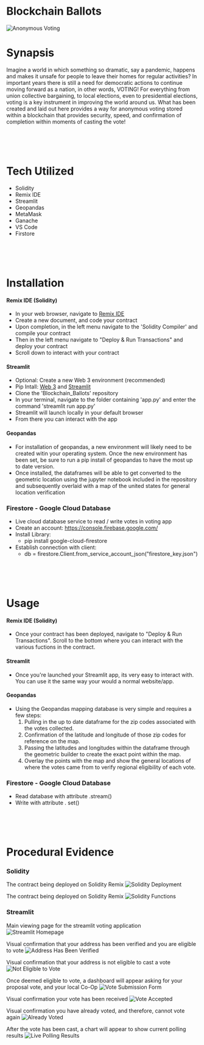 # Blockchain Ballots
![Anonymous Voting](Images/Anonymous_Voting.JPEG)
# Synapsis
 Imagine a world in which something so dramatic, say a pandemic, happens and makes it unsafe for people to leave their homes for regular activities?  In important years there is still a need for democratic actions to continue moving forward as a nation, in other words, VOTING!  For everything from union collective bargaining, to local elections, even to presidential elections, voting is a key instrument in improving the world around us.  What has been created and laid out here provides a way for anonymous voting stored within a blockchain that provides security, speed, and confirmation of completion within moments of casting the vote!  

<br>
<br>
<br>


# Tech Utilized
 - Solidity
 - Remix IDE
 - Streamlit
 - Geopandas
 - MetaMask
 - Ganache
 - VS Code
 - Firstore


<br>
<br>
<br>


 # Installation
 #### Remix IDE (Solidity)
- In your web browser, navigate to [Remix IDE](https://remix.ethereum.org/)
- Create a new document, and code your contract
- Upon completion, in the left menu navigate to the 'Solidity Compiler' and compile your contract
- Then in the left menu navigate to "Deploy & Run Transactions" and deploy your contract
- Scroll down to interact with your contract
 

 #### Streamlit
 - Optional: Create a new Web 3 environment (recommended)
 - Pip Intall: [Web 3](https://pypi.org/project/web3/) and [Streamlit]( https://docs.streamlit.io/library/get-started/installation)
 - Clone the 'Blockchain_Ballots' repository 
 - In your terminal, navigate to the folder containing 'app.py' and enter the command 'streamlit run app.py'
 - Streamlit will launch locally in your default browser
 - From there you can interact with the app



 #### Geopandas
 - For installation of geopandas, a new environment will likely need to be created witin your operating system.  Once the new environment has been set, be sure to run a pip install of geopandas to have the most up to date version.
 - Once installed, the dataframes will be able to get converted to the geometric location using the jupyter notebook included in the repository and subsequently overlaid with a map of the united states for general location verification
 
 ### Firestore - Google Cloud Database
- Live cloud database service to read / write votes in voting app
- Create an account:  https://console.firebase.google.com/
- Install Library: 
   - pip install google-cloud-firestore
- Establish connection with client:  
   - db = firestore.Client.from_service_account_json("firestore_key.json") 


<Br>
<Br>
<Br>

 # Usage
 #### Remix IDE (Solidity)
 - Once your contract has been deployed, navigate to "Deploy & Run Transactions".  Scroll to the bottom where you can interact with the various fuctions in the contract.

 #### Streamlit
 - Once you're launched your Streamlit app, its very easy to interact with.  You can use it the same way your would a normal website/app.
 #### Geopandas
 - Using the Geopandas mapping database is very simple and requires a few steps:
    1. Pulling in the up to date dataframe for the zip codes associated with the votes collected.
    2. Confirmation of the latitude and longitude of those zip codes for reference on the map.
    3. Passing the latitudes and longitudes within the dataframe through the geometric builder to create the exact point within the map.
    4. Overlay the points with the map and show the general locations of where the votes came from to verify regional eligibility of each vote.
### Firestore - Google Cloud Database
- Read database with attribute .stream()
- Write with attribute . set()

<br>
<br>
<br>

 # Procedural Evidence
 ### Solidity

 The contract being deployed on Solidity Remix
![Solidity Deployment](Images/Procedural-Evidence/solidity-1.png)

 The contract being deployed on Solidity Remix
![Solidity Functions](Images/Procedural-Evidence/functions-2.png)

### Streamlit
Main viewing page for the streamlit voting application
![Streamlit Homepage](Images/Procedural-Evidence/home.png)

Visual confirmation that your address has been verified and you are eligible to vote
![Address Has Been Verified](Images/Procedural-Evidence/address-verified.png)

Visual confirmation that your address is not eligible to cast a vote
![Not Eligible to Vote](Images/Procedural-Evidence/not-eligible.png)

Once deemed eligible to vote, a dashboard will appear asking for your proposal vote, and your local Co-Op
![Vote Submission Form](Images/Procedural-Evidence/vote-form.png)

Visual confirmation your vote has been received
![Vote Accepted](Images/Procedural-Evidence/vote-submitted.png)

Visual confirmation you have already voted, and therefore, cannot vote again
![Already Voted](Images/Procedural-Evidence/already-voted.png)

After the vote has been cast, a chart will appear to show current polling results
![Live Polling Results](Images/Procedural-Evidence/graph.png)